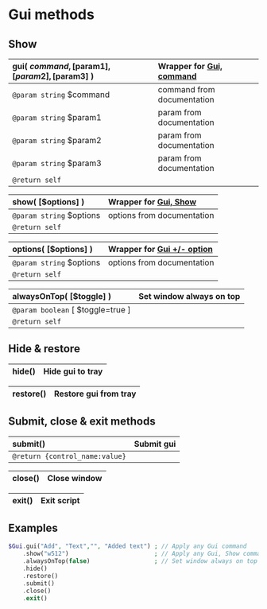 # Gui methods  ## Show  | __gui__( $command, [$param1], [$param2], [$param3] )    |Wrapper for [Gui, command](https://autohotkey.com/docs/commands/Gui.htm)    |  |:---    |:---    |  |`@param string` $command    |command from documentation    |  |`@param string` $param1    |param from documentation    |  |`@param string` $param2    |param from documentation    |  |`@param string` $param3    |param from documentation    |  |`@return self`    |    |  | __show__( [$options] )    |Wrapper for [Gui, Show](https://autohotkey.com/docs/commands/Gui.htm#Show)    |  |:---    |:---    |  |`@param string` $options    |options from documentation    |  |`@return self`    |    |  | __options__( [$options] )    |Wrapper for [Gui +/- option](https://autohotkey.com/docs/commands/Gui.htm#Options)    |  |:---    |:---    |  |`@param string` $options    |options from documentation    |  |`@return self`    |    |  | __alwaysOnTop__( [$toggle] )    |Set window always on top    |  |:---    |:---    |  |`@param boolean` [ $toggle=true ]    |    |  |`@return self`    |    |  ##  Hide & restore  | __hide__()    |Hide gui to tray    |  |:---    |:---    |  | __restore__()    |Restore gui from tray    |  |:---    |:---    |  ##  Submit, close & exit methods  | __submit__()    |Submit gui    |  |:---    |:---    |  |`@return {control_name:value}`    |    |  | __close__()    |Close window    |  |:---    |:---    |  | __exit__()    |Exit script    |  |:---    |:---    |  ## Examples  
``` php
$Gui.gui("Add", "Text","", "Added text") ; // Apply any Gui command    .show("w512")                        ; // Apply any Gui, Show command    .alwaysOnTop(false)                  ; // Set window always on top On\Off    .hide()    .restore()    .submit()    .close()    .exit()
```    